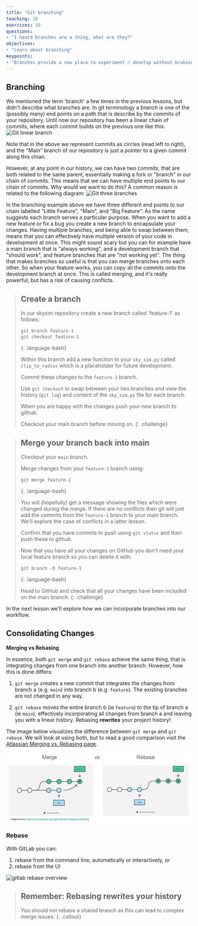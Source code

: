 ```yaml
---
title: "Git branching"
teaching: 10
exercises: 10
questions:
- "I heard branches are a thing, what are they?"
objectives:
- "Learn about branching"
keypoints:
- "Branches provide a new place to experiment / develop without braking your main branch"
---
```


## Branching
We mentioned the term 'branch' a few times in the previous lessons, but didn't describe what branches are.
In git terminology a *branch* is one of the (possibly many) end points on a path that is describe by the commits of your repository.
Until now our repository has been a linear chain of commits, where each commit builds on the previous one like this:
![Git linear branch](https://wac-cdn.atlassian.com/dam/jcr:547aa16b-4bdd-45bc-9fbc-18e795dd9df1/02%20Creating%20branches.svg?cdnVersion=1156)

Note that in the above we represent commits as circles (read left to right), and the "Main" branch of our repository is just a pointer to a given commit along this chian.


However, at any point in our history, we can have two commits, that are both related to the same parent, essentially making a fork or "branch" in our chain of commits.
This means that we can have multiple end points to our chain of commits.
Why would we want to do this?
A common reason is related to the following diagram:
![Git three branches](https://wac-cdn.atlassian.com/dam/jcr:a905ddfd-973a-452a-a4ae-f1dd65430027/01%20Git%20branch.svg?cdnVersion=1156v)

In the branching example above we have three different end points to our chain labelled "Little Feature", "Main", and "Big Feature".
As the name suggests each branch serves a particular purpose.
When you want to add a new feature or fix a bug you create a new branch to encapsulate your changes.
Having multiple branches, and being able to swap between them, means that you can effectively have multiple version of your code in development at once.
This might sound scary but you can for example have a main branch that is "always working", and a development branch that "should work", and feature branches that are "not working yet".
The thing that makes branches so useful is that you can merge branches onto each other.
So when your feature works, you can copy all the commits onto the development branch at once.
This is called merging, and it's really powerful, but has a risk of causing conflicts.

> ## Create a branch
> In our skysim repository create a new branch called 'feature-1' as follows:
> ~~~
> git branch feature-1
> git checkout feature-1
> ~~~
> {: .language-bash}
> 
> Within this branch add a new function to your `sky_sim.py` called `clip_to_radius` which is a placeholder for future development.
>
> Commit these changes to the `feature-1` branch.
>
> Use `git checkout` to swap between your two branches and view the history (`git log`) and content of the `sky_sim.py` file for each branch.
>
> When you are happy with the changes push your new branch to github.
>
> Checkout your main branch before moving on.
{: .challenge}


> ## Merge your branch back into main
> Checkout your `main` branch.
>
> Merge changes from your `feature-1` branch using:
> ~~~
> git merge feature-1
> ~~~
> {: .language-bash}
>
> You will (hopefully) get a message showing the files which were changed during the merge.
> If there are no conflicts then git will just add the commits from the `feature-1` branch to your main branch.
> We'll explore the case of conflicts in a latter lesson.
>
> Confirm that you have commits to push using `git status` and then push these to github.
>
> Now that you have all your changes on GitHub you don't need your local feature branch so you can delete it with:
> ~~~
> git branch -D feature-1
> ~~~
> {: .language-bash}
>
> Head to GitHub and check that all your changes have been included on the main branch.
{: .challenge}

In the next lesson we'll explore how we can incorporate branches into our workflow.

## Consolidating Changes

**Merging vs Rebasing**

In essence, both `git merge` and `git rebase` achieve the same thing, that is integrating changes from one branch into another branch.
However, how this is done differs:
1. `git merge` creates a new commit that integrates the changes from branch a (e.g. `main`) into branch b (e.g. `feature`). The existing branches are not changed in any way.

2. `git rebase` moves the entire branch b (ie `feature`) to the tip of branch a (ie `main`), effectively incorporating all changes from branch a and leaving you with a linear history. Rebasing **rewrites** your project history!

The image below visualizes the difference between `git merge` and `git rebase`.
We will look at using both, but to read a good comparison visit the [Atlassian Merging vs. Rebasing page](https://www.atlassian.com/git/tutorials/merging-vs-rebasing).


![gitlab create merge request](../fig/MergeVsRebase.png)

### Rebase 

With GitLab you can:
1. rebase from the command line, automatically or interactively, or
2. rebase from the UI

![gitlab rebase overview](https://docs.gitlab.com/ee/topics/git/img/git_rebase_v13_5.png)

> ## Remember: Rebasing rewrites your history
> You should not rebase a shared branch as this can lead to complex merge issues.
{: .callout}